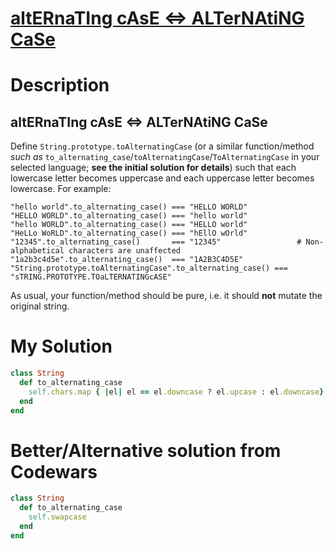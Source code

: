 # [altERnaTIng cAsE <=> ALTerNAtiNG CaSe](https://www.codewars.com/kata/56efc695740d30f963000557)

# Description
## altERnaTIng cAsE <=> ALTerNAtiNG CaSe
Define `String.prototype.toAlternatingCase` (or a similar function/method _such as_ 
`to_alternating_case`/`toAlternatingCase`/`ToAlternatingCase` in your selected language; **see the initial solution for 
details**) such that each lowercase letter becomes uppercase and each uppercase letter becomes lowercase. For example:

```
"hello world".to_alternating_case() === "HELLO WORLD"
"HELLO WORLD".to_alternating_case() === "hello world"
"hello WORLD".to_alternating_case() === "HELLO world"
"HeLLo WoRLD".to_alternating_case() === "hEllO wOrld"
"12345".to_alternating_case()       === "12345"                 # Non-alphabetical characters are unaffected
"1a2b3c4d5e".to_alternating_case()  === "1A2B3C4D5E"
"String.prototype.toAlternatingCase".to_alternating_case() === "sTRING.PROTOTYPE.TOaLTERNATINGcASE"
```

As usual, your function/method should be pure, i.e. it should **not** mutate the original string.

# My Solution
```ruby
class String
  def to_alternating_case
    self.chars.map { |el| el == el.downcase ? el.upcase : el.downcase}.join
  end
end
```

# Better/Alternative solution from Codewars
```ruby
class String
  def to_alternating_case
    self.swapcase
  end
end
```
